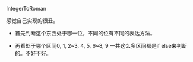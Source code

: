 
IntegerToRoman

感觉自己实现的很丑。

* 首先判断这个东西处于哪一位，不同的位有不同的表达方法。

* 再看处于哪个区间0, 1, 2~3, 4, 5, 6~8, 9 一共这么多区间都是if else来判断的。不好不好。